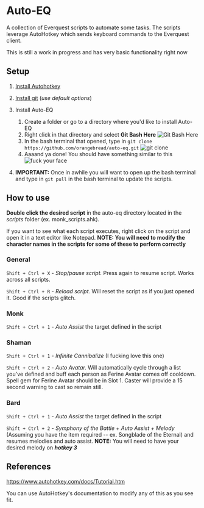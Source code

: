 # Auto-EQ

A collection of Everquest scripts to automate some tasks. The scripts leverage AutoHotkey which sends keyboard commands to the Everquest client.

This is still a work in progress and has very basic functionality right now

## Setup

1. [Install Autohotkey](https://www.autohotkey.com/)

2. [Install git](https://git-scm.com/download/win) (*use default options*)

3. Install Auto-EQ
   1. Create a folder or go to a directory where you'd like to install Auto-EQ
   2. Right click in that directory and select **Git Bash Here** ![Git Bash Here](https://i.imgur.com/2rczvyb.png)
   3. In the bash terminal that opened, type in `git clone https://github.com/orangebread/auto-eq.git` ![git clone](https://i.imgur.com/zQ6og5a.png)
   4. Aaaand ya done! You should have something similar to this ![fuck your face](https://i.imgur.com/EzJ3H1l.png)

4. **IMPORTANT:** Once in awhile you will want to open up the bash terminal and type in `git pull` in the bash terminal to update the scripts.

## How to use

**Double click the desired script** in the auto-eq directory located in the *scripts* folder (ex. monk_scripts.ahk).

If you want to see what each script executes, right click on the script and open it in a text editor like Notepad. **NOTE: You will need to modify the character names in the scripts for some of these to perform correctly**

### General
`Shift + Ctrl + X` - _Stop/pause script._ Press again to resume script. Works across all scripts.

`Shift + Ctrl + R` - _Reload script._ Will reset the script as if you just opened it. Good if the scripts glitch.

### Monk

`Shift + Ctrl + 1` - _Auto Assist_ the target defined in the script

### Shaman

`Shift + Ctrl + 1` - _Infinite Cannibalize_ (I fucking love this one)

`Shift + Ctrl + 2` - _Auto Avatar._ Will automatically cycle through a list you've defined and buff each person as Ferine Avatar comes off cooldown. Spell gem for Ferine Avatar should be in Slot 1. Caster will provide a 15 second warning to cast so remain still.

### Bard

`Shift + Ctrl + 1` - _Auto Assist_ the target defined in the script

`Shift + Ctrl + 2` - _Symphony of the Battle + Auto Assist + Melody_ (Assuming you have the item required -- ex. Songblade of the Eternal) and resumes melodies and auto assist. **NOTE:** You will need to have your desired melody on _**hotkey 3**_

## References
https://www.autohotkey.com/docs/Tutorial.htm

You can use AutoHotkey's documentation to modify any of this as you see fit. 
